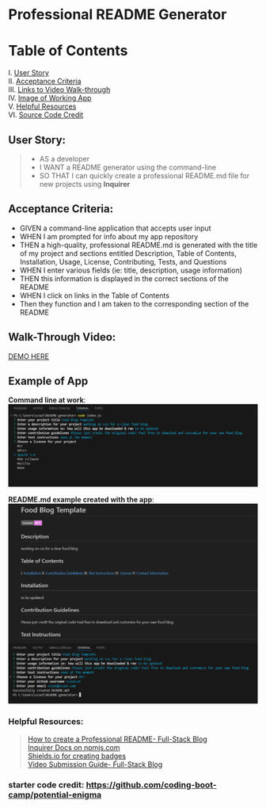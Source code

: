 # Professional README Generator

# Table of Contents
 I. [User Story](#user-story) <br>
 II. [Acceptance Criteria](#acceptance-criteria) <br>
 III. [Links to Video Walk-through](#walk-through-video) <br>
 IV. [Image of Working App](#example-of-app) <br>
 V. [Helpful Resources](#helpful-resources) <br>
 VI. [Source Code Credit](#starter-code-credit-httpsgithubcomcoding-boot-camppotential-enigma) <br>

## User Story:
> - AS a developer
> - I WANT a README generator using the command-line
> - SO THAT I can quickly create a professional README.md file for new projects using **Inquirer** 

## Acceptance Criteria:
- GIVEN a command-line application that accepts user input
- WHEN I am prompted for info about my app repository
- THEN a high-quality, professional README.md is generated with the title of my project and sections entitled Description, Table of Contents, Installation, Usage, License, Contributing, Tests, and Questions
- WHEN I enter various fields (ie: title, description, usage information)
- THEN this information is displayed in the correct sections of the README
- WHEN I click on links in the Table of Contents
- Then they function and I am taken to the corresponding section of the README


## Walk-Through Video:

[DEMO HERE](https://watch.screencastify.com/v/Xb5e4kTcceWPcqFeX6q7)

## Example of App

**Command line at work**:
![Command line at work](README-images/cli.png)

**README.md example created with the app**:
![README Example](README-images/readmeexample.png)


### Helpful Resources:
> [How to create a Professional README- Full-Stack Blog](https://coding-boot-camp.github.io/full-stack/github/professional-readme-guide) <br>
> [Inquirer Docs on npmjs.com](https://www.npmjs.com/package/inquirer#installation)<br>
> [Shields.io for creating badges](https://shields.io/)<br>
> [Video Submission Guide- Full-Stack Blog](https://coding-boot-camp.github.io/full-stack/computer-literacy/video-submission-guide)



### starter code credit: https://github.com/coding-boot-camp/potential-enigma